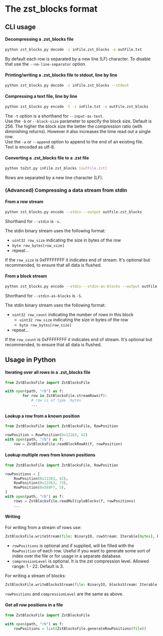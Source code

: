 # The zst_blocks format

## CLI usage

#### Decompressing a .zst_blocks file

```sh
python zst_blocks.py decode -i inFile.zst_blocks -o outFile.txt
```

By default each row is separated by a new line (LF) character. To disable that use the `--no-line-separator` option.

#### Printing/writing a .zst_blocks file to stdout, line by line

```sh
python zst_blocks.py decode -i inFile.zst_blocks --stdout
```

#### Compressing a text file, line by line

```sh
python zst_blocks.py encode -t -i inFile.txt -o outFile.zst_blocks
```

The `-t` option is a shorthand for `--input-as-text`.  
Use the `-b` or `--block-size` parameter to specify the block size. Default is 256. The higher the block size the better the compression ratio (with diminishing returns). However it also increases the time read out a single row.  
Use the `-a` or `--append` option to append to the end of an existing file.  
Text is encoded as utf-8.

#### Converting a .zst_blocks file to a .zst file

```sh
python toZst.py inFile.zst_blocks [outFile.zst]
```

Rows are separated by a new line character (LF).

### (Advanced) Compressing a data stream from stdin

#### From a row stream

```sh
python zst_blocks.py encode --stdin --output outFile.zst_blocks
```

Shorthand for `--stdin` is `-s`.

The stdin binary stream uses the following format:

- `uint32 row_size` indicating the size in bytes of the row
- `byte row_bytes[row_size]`
- repeat...

If the `row_size` is 0xFFFFFFFF it indicates end of stream. It's optional but recommended, to ensure that all data is flushed.

#### From a block stream

```sh
python zst_blocks.py encode --stdin --stdin-as-blocks --output outFile.zst_blocks
```

Shorthand for `--stdin-as-blocks` is `-S`.

The stdin binary stream uses the following format:

- `uint32 row_count` indicating the number of rows in this block
	- `uint32 row_size` indicating the size in bytes of the row
	- `byte row_bytes[row_size]`
- repeat...

If the `row_count` is 0xFFFFFFFF it indicates end of stream. It's optional but recommended, to ensure that all data is flushed.

## Usage in Python

#### Iterating over all rows in a .zst_blocks file

```python
from ZstBlocksFile import ZstBlocksFile

with open(path, "rb") as f:
		for row in ZstBlocksFile.streamRows(f):
			# row is of type `bytes`
			...
```

#### Lookup a row from a known position

```python
from ZstBlocksFile import ZstBlocksFile, RowPosition

rowPosition = RowPosition(0x12263, 42)
with open(path, "rb") as f:
	row = ZstBlocksFile.readBlockRowAt(f, rowPosition)
```

#### Lookup multiple rows from known positions

```python
from ZstBlocksFile import ZstBlocksFile, RowPosition

rowPositions = [
	RowPosition(0x12263, 42),
	RowPosition(0x12263, 73),
	RowPosition(0x5E8F7, 5),
]
with open(path, "rb") as f:
	rows = ZstBlocksFile.readMultipleBlocks(f, rowPositions)
	...
```

#### Writing

For writing from a stream of rows use:

```python
ZstBlocksFile.writeStream(file: BinaryIO, rowStream: Iterable[bytes], blockSize: int, rowPositions: list[RowPosition]|None = None, compressionLevel = _defaultCompressionLevel) -> None
```

- `rowPositions` is optional and if supplied, will be filled with the `RowPosition` of each row. Useful if you want to generate some sort of index over the file or for usage in a separate database.
- `compressionLevel` is optional. It is the zst compression level. Allowed range: 1 - 22. Default is 3.

For writing a stream of blocks:

```python
ZstBlocksFile.writeBlocksStream(file: BinaryIO, blocksStream: Iterable[list[bytes]], rowPositions: list[RowPosition]|None = None, compressionLevel = _defaultCompressionLevel) -> None
```

`rowPositions` and `compressionLevel` are the same as above.

#### Get all row positions in a file

```python
from ZstBlocksFile import ZstBlocksFile

with open(path, "rb") as f:
	rowPositions = list(ZstBlocksFile.generateRowPositions(file))
```
